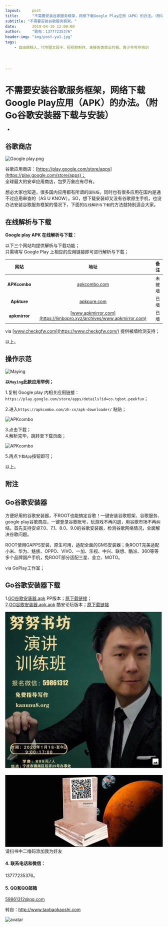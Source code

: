 ```yaml
---
layout:     post
title:      "不需要安装谷歌服务框架，网络下载Google Play应用（APK）的办法。（附Go谷歌安装器下载与安装）"
subtitle: "不需要安装谷歌服务框架。"
date:       2019-04-10 12:00:00
author:     "致电：13777235376"
header-img: "img/post-yu1.jpg"
tags:
    - 自由撰稿人、代写图文段子、短视频制作、承接各类商业约稿，青少年写作培训



---
```


## 

# 不需要安装谷歌服务框架，网络下载Google Play应用（APK）的办法。（附Go谷歌安装器下载与安装）

- 

## 谷歌商店

![Google play.png](https://limbopro.github.io/usr/uploads/2019/12/1692823525.png "Google play.png")

谷歌应用商店：[https://play.google.com/store/apps](https://play.google.com/store/apps)；  
全球最大的安卓应用商店，包罗万象应有尽有。

想必大家也知道，很多国内应用都有所谓的`国际版`，同时也有很多应用在国内是通不过应用审查的（AS U KNOW）。SO，想下载安装却又没有谷歌原生手机，也没办法安装谷歌服务框架的情况下，下面的`在线解析与下载`的方法就特别适合大家。

## 在线解析与下载

**Google play APK 在线解析与下载：**

以下三个网站均提供解析与下载功能；  
只需填写 Google Play 上相应的应用链接即可进行解析与下载；

| 网站            | 地址                                                                   | 备注  |
|:-------------:|:--------------------------------------------------------------------:|:---:|
| **APKcombo**  | [apkcombo.com](https://apkcombo.com/zh-cn/apk-downloader/)           | 未被墙 |
| **Apkture**   | [apkpure.com](https://apkpure.com/cn/)                               | 已墙  |
| **apkmirror** | [www.apkmirror.com](https://limbopro.xyz/archives/www.apkmirror.com) | 已墙  |

via  [www.checkgfw.com](https://www.checkgfw.com/)  提供被墙检测支持；

以上。

## 操作示范

![Maying](https://limbopro.github.io/usr/uploads/2019/10/1011092606.png "Maying")

**以`Maying`此款应用举例；**

1.复制 Google play 内相关应用链接：`https://play.google.com/store/apps/details?id=co.tgbot.peekfun`；

2.进入`https://apkcombo.com/zh-cn/apk-downloader/`  粘贴；

![APKcombo](https://limbopro.github.io/usr/uploads/2019/10/2282816773.png "APKcombo")

3.点击下载；  
4.解析完毕，跳转至下载页面；

![APKcombo](https://limbopro.github.io/usr/uploads/2019/10/2278394737.png "APKcombo")

5.再点`下载App`按钮即可；

以上。

## 附注

## Go谷歌安装器

方便好用的谷歌安装器，不ROOT也能搞定谷歌！一键安装谷歌框架、谷歌服务、google play谷歌商店，一键登录谷歌账号，玩游戏不再闪退，用谷歌市场不再纠结。首先支持安卓7.0、7.1、8.0、9.0的谷歌安装器，检测谷歌网络情况，全面解决谷歌问题。

ROOT使用GAPPS安装，原生可用，适配全面的GMS安装器；免ROOT完美适配小米、华为、魅族、OPPO、VIVO、一加、乐视、中兴、联想、酷派、360等等多个品牌国产手机，免ROOT部分适配三星、金立、MOTO。

via GoPlay工作室；

## Go谷歌安装器下载

1.[GO谷歌安装器.apk](https://limbopro.github.io/usr/uploads/2019/10/429996859.apk)  PP版本；[原下载链接](https://wap.pp.cn/app_z5wdzyqhcxD/)；  
2.[GO谷歌安装器.apk.apk](https://limbopro.github.io/usr/uploads/2019/10/3239724929.apk)  酷安论坛版本；[原下载链接](https://www.coolapk.com/apk/com.goplaycn.googleinstall)

![联系方式](/img/yanjiang.jpg)

![请扫书中二维码添加我为好友：13777235376](/img/post-yu1.jpg)请扫书中二维码添加我为好友

#### 4.  联系电话和微信：

13777235376。

#### 5. QQ和QQ邮箱

59861312@qq.com

转自：http://www.taobaokaoshi.com

![avatar](https://taobaokaoshi.com/img/seo.jpg)
